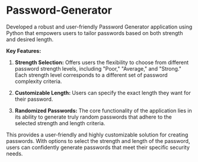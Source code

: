 # Password-Generator
Developed a robust and user-friendly Password Generator application using Python that empowers users to tailor passwords based on both strength and desired length.

**Key Features:**

1. **Strength Selection:** Offers users the flexibility to choose from different password strength levels, including "Poor," "Average," and "Strong." Each strength level corresponds to a different set of password complexity criteria.

2. **Customizable Length:** Users can specify the exact length they want for their password.

3. **Randomized Passwords:** The core functionality of the application lies in its ability to generate truly random passwords that adhere to the selected strength and length criteria.

This provides a user-friendly and highly customizable solution for creating passwords. With options to select the strength and length of the password, users can confidently generate passwords that meet their specific security needs.
